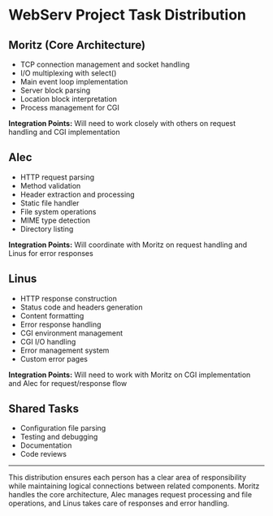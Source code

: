 # WebServ Project Task Distribution

## Moritz (Core Architecture)
- TCP connection management and socket handling
- I/O multiplexing with select()
- Main event loop implementation
- Server block parsing
- Location block interpretation
- Process management for CGI

**Integration Points:** Will need to work closely with others on request handling and CGI implementation

## Alec
- HTTP request parsing
- Method validation
- Header extraction and processing
- Static file handler
- File system operations
- MIME type detection
- Directory listing

**Integration Points:** Will coordinate with Moritz on request handling and Linus for error responses

## Linus
- HTTP response construction
- Status code and headers generation
- Content formatting
- Error response handling
- CGI environment management
- CGI I/O handling
- Error management system
- Custom error pages

**Integration Points:** Will need to work with Moritz on CGI implementation and Alec for request/response flow

## Shared Tasks
- Configuration file parsing
- Testing and debugging
- Documentation
- Code reviews

---

This distribution ensures each person has a clear area of responsibility while maintaining logical connections between related components. Moritz handles the core architecture, Alec manages request processing and file operations, and Linus takes care of responses and error handling.
